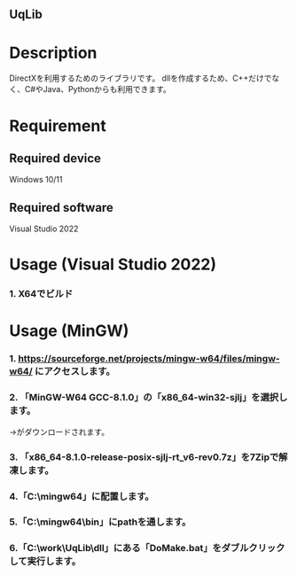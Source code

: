 UqLib
---

# Description

DirectXを利用するためのライブラリです。
dllを作成するため、C++だけでなく、C#やJava、Pythonからも利用できます。

# Requirement
## Required device

Windows 10/11

## Required software

Visual Studio 2022

# Usage (Visual Studio 2022)
### 1. X64でビルド

# Usage (MinGW)
### 1. https://sourceforge.net/projects/mingw-w64/files/mingw-w64/ にアクセスします。
### 2. 「MinGW-W64 GCC-8.1.0」の「x86_64-win32-sjlj」を選択します。
→がダウンロードされます。
### 3. 「x86_64-8.1.0-release-posix-sjlj-rt_v6-rev0.7z」を7Zipで解凍します。
### 4.「C:\mingw64」に配置します。
### 5.「C:\mingw64\bin」にpathを通します。
### 6.「C:\work\UqLib\dll」にある「DoMake.bat」をダブルクリックして実行します。
